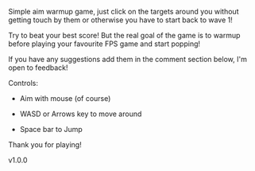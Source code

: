 Simple aim warmup game, just click on the targets around you without getting touch by them or otherwise you have to start back to wave 1!

Try to beat your best score! But the real goal of the game is to warmup before playing your favourite FPS game and start popping!

If you have any suggestions add them in the comment section below, I'm open to feedback!

Controls:

- Aim with mouse (of course)

- WASD or Arrows key to move around

- Space bar to Jump

Thank you for playing!

v1.0.0
